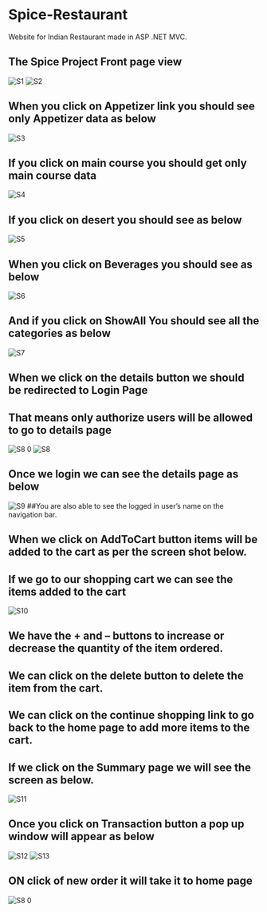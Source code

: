 # Spice-Restaurant
Website for Indian Restaurant made in ASP .NET MVC.

## The Spice Project Front page view
![S1](https://user-images.githubusercontent.com/53462568/118088692-0f451380-b3e5-11eb-90ac-78e5c5f77449.png)
![S2](https://user-images.githubusercontent.com/53462568/118088705-153af480-b3e5-11eb-9b05-fbc21e286169.png)

## When you click on Appetizer link you should see only Appetizer data as below
![S3](https://user-images.githubusercontent.com/53462568/118089707-4962e500-b3e6-11eb-932f-3cee3612f6be.png)

## If you click on main course you should get only main course data
![S4](https://user-images.githubusercontent.com/53462568/118089808-68fa0d80-b3e6-11eb-8056-9bedb403ab9b.png)

## If you click on desert you should see as below
![S5](https://user-images.githubusercontent.com/53462568/118089816-6ac3d100-b3e6-11eb-8733-f031d26cfefd.png)

## When you click on Beverages you should see as below
![S6](https://user-images.githubusercontent.com/53462568/118089825-6bf4fe00-b3e6-11eb-87f4-fa4ad6197e05.png)

## And if you click on ShowAll  You should see all the categories as below
![S7](https://user-images.githubusercontent.com/53462568/118089838-6eefee80-b3e6-11eb-8d36-a9dfb987bdf8.png)

## When we click on the details button we should be redirected to Login Page
## That means only authorize users will be allowed to go to details page

![S8 0](https://user-images.githubusercontent.com/53462568/118090826-ac08b080-b3e7-11eb-8f5f-f4c40f1c16a7.png)
![S8](https://user-images.githubusercontent.com/53462568/118090850-b3c85500-b3e7-11eb-9d9b-8a2e0bb45da2.png)

## Once we login we can see the details page as below
![S9](https://user-images.githubusercontent.com/53462568/118090880-bf1b8080-b3e7-11eb-9282-29a1a039ac33.png)
##You are also able to see the logged in user’s name on the navigation bar.

## When we click on AddToCart button items will be added to the cart as per the screen shot below.
## If we go to our shopping cart we can see the items added to the cart
![S10](https://user-images.githubusercontent.com/53462568/118091464-7b754680-b3e8-11eb-9921-e7c752503e7b.png)

## We have the + and – buttons to increase or decrease the quantity of the item ordered. 
## We can click on the delete button to delete the item from the cart.
## We can click on the continue shopping link to go back to the home page to add more items to the cart.

## If  we click on the Summary page we will see the screen as below.
![S11](https://user-images.githubusercontent.com/53462568/118091835-f0488080-b3e8-11eb-8a90-63305577c45e.png)

## Once you click on Transaction button  a pop up window will appear as below
![S12](https://user-images.githubusercontent.com/53462568/118092412-b62bae80-b3e9-11eb-8bee-52cde156ae43.png)
![S13](https://user-images.githubusercontent.com/53462568/118092432-bb88f900-b3e9-11eb-8746-0254675ed5f7.png)

## ON click of new order it will take it to home page
![S8 0](https://user-images.githubusercontent.com/53462568/118092498-cfccf600-b3e9-11eb-88e9-900d3af5a422.png)









